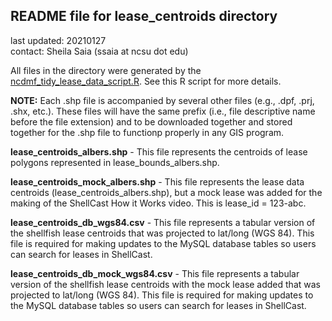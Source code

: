 ## README file for lease_centroids directory ##

last updated: 20210127<br/>
contact: Sheila Saia (ssaia at ncsu dot edu)

All files in the directory were generated by the [ncdmf_tidy_lease_data_script.R](/analysis/ncdmf_tidy_lease_data_script.R). See this R script for more details.

**NOTE:** Each .shp file is accompanied by several other files (e.g., .dpf, .prj, .shx, etc.). These files will have the same prefix (i.e., file descriptive name before the file extension) and to be downloaded together and stored together for the .shp file to functionp properly in any GIS program.

**lease_centroids_albers.shp** - This file represents the centroids of lease polygons represented in lease_bounds_albers.shp.

**lease_centroids_mock_albers.shp** - This file represents the lease data centroids (lease_centroids_albers.shp), but a mock lease was added for the making of the ShellCast How it Works video. This is lease_id = 123-abc.

**lease_centroids_db_wgs84.csv** - This file represents a tabular version of the shellfish lease centroids that was projected to lat/long (WGS 84). This file is required for making updates to the MySQL database tables so users can search for leases in ShellCast.

**lease_centroids_db_mock_wgs84.csv** - This file represents a tabular version of the shellfish lease centroids with the mock lease added that was projected to lat/long (WGS 84). This file is required for making updates to the MySQL database tables so users can search for leases in ShellCast.
